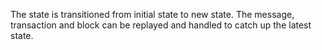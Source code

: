 The state is transitioned from initial state to new state. The message, transaction and block can be replayed and handled to catch up the latest state.


